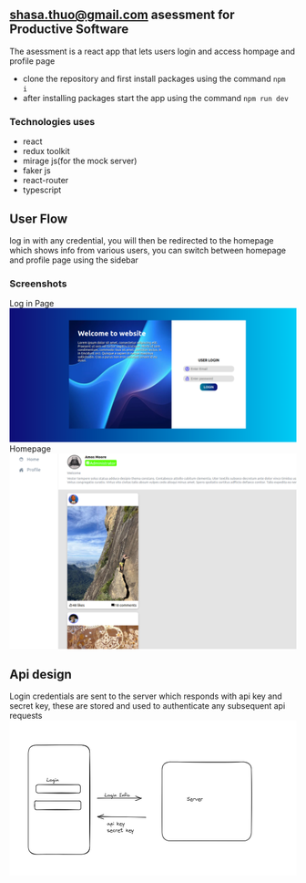 ## shasa.thuo@gmail.com asessment for Productive Software
The asessment is a react app that lets users login and access hompage and profile page

- clone the repository and first install packages using the command `npm  i`
- after installing packages  start the app using the command `npm run dev`


### Technologies uses 
- react
- redux toolkit
- mirage js(for the mock server)
- faker js
- react-router
- typescript

## User Flow
log in with any credential, you will then be redirected to the homepage which shows info from various users, you can switch between homepage and profile page using the sidebar



### Screenshots
Log in Page
![Log in page](./screenshots/login%20one.png)
Homepage
![Log in page](./screenshots/homepage.png)

## Api design
Login credentials are sent to the server which responds with api key and secret key, these are stored and used to authenticate any subsequent api requests
![Alt text](./screenshots/image.png)